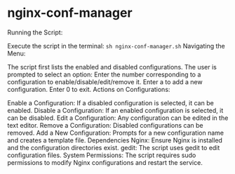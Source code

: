 # nginx-conf-manager

Running the Script:

Execute the script in the terminal:
`sh nginx-conf-manager.sh`
Navigating the Menu:

The script first lists the enabled and disabled configurations.
The user is prompted to select an option:
Enter the number corresponding to a configuration to enable/disable/edit/remove it.
Enter a to add a new configuration.
Enter 0 to exit.
Actions on Configurations:

Enable a Configuration:
If a disabled configuration is selected, it can be enabled.
Disable a Configuration:
If an enabled configuration is selected, it can be disabled.
Edit a Configuration:
Any configuration can be edited in the text editor.
Remove a Configuration:
Disabled configurations can be removed.
Add a New Configuration:
Prompts for a new configuration name and creates a template file.
Dependencies
Nginx: Ensure Nginx is installed and the configuration directories exist.
gedit: The script uses gedit to edit configuration files.
System Permissions: The script requires sudo permissions to modify Nginx configurations and restart the service.
